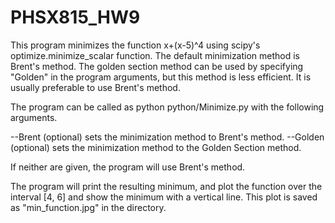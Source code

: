 # PHSX815_HW9

This program minimizes the function x+(x-5)^4 using scipy's optimize.minimize_scalar function. The default minimization method is Brent's method. The golden section method can be used by specifying "Golden" in the program arguments, but this method is less efficient. It is usually preferable to use Brent's method.

The program can be called as python python/Minimize.py with the following arguments.

--Brent				(optional) sets the minimization method to Brent's method.
--Golden 			(optional) sets the minimization method to the Golden Section method.

If neither are given, the program will use Brent's method.

The program will print the resulting minimum, and plot the function over the interval [4, 6] and show the minimum with a vertical line. This plot is saved as "min_function.jpg" in the directory.